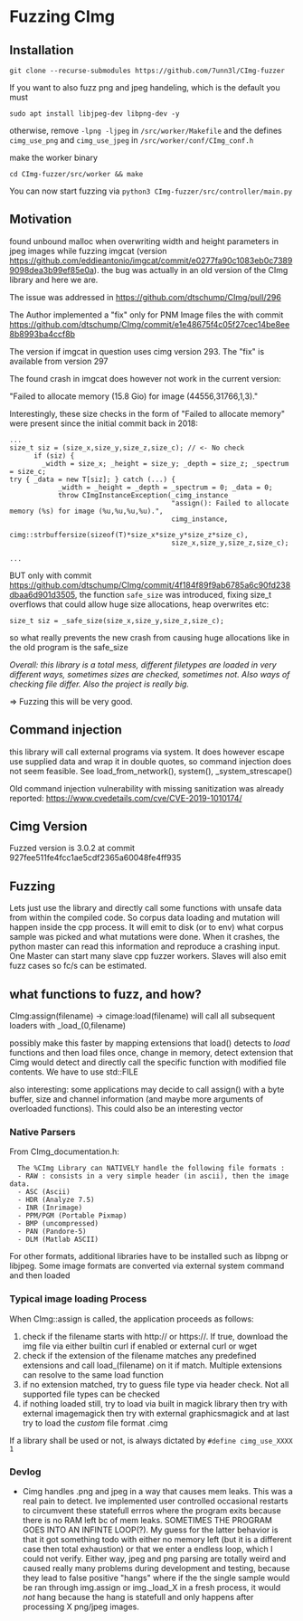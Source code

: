 # Fuzzing CImg

## Installation

```
git clone --recurse-submodules https://github.com/7unn3l/CImg-fuzzer
```

If you want to also fuzz png and jpeg handeling, which is the default you must

```
sudo apt install libjpeg-dev libpng-dev -y
```

otherwise, remove ``-lpng -ljpeg`` in ``/src/worker/Makefile`` and the defines ``cimg_use_png`` and ``cimg_use_jpeg`` in ``/src/worker/conf/CImg_conf.h``

make the worker binary

```
cd CImg-fuzzer/src/worker && make
```
You can now start fuzzing via ``python3 CImg-fuzzer/src/controller/main.py``

## Motivation

found unbound malloc when overwriting width and height parameters in jpeg images while fuzzing imgcat (version https://github.com/eddieantonio/imgcat/commit/e0277fa90c1083eb0c73899098dea3b99ef85e0a).
the bug was actually in an old version of the CImg library and here we are.

The issue was addressed in https://github.com/dtschump/CImg/pull/296

The Author implemented a "fix" only for PNM Image files the with commit https://github.com/dtschump/CImg/commit/e1e48675f4c05f27cec14be8ee8b8993ba4ccf8b

The version if imgcat in question uses cimg version 293. The "fix" is available from version 297

The found crash in imgcat does however not work in the current version:

"Failed to allocate memory (15.8 Gio) for image (44556,31766,1,3)."

Interestingly, these size checks in the form of "Failed to allocate memory" were present since the initial commit back in 2018:

```
...
size_t siz = (size_x,size_y,size_z,size_c); // <- No check
      if (siz) {
        _width = size_x; _height = size_y; _depth = size_z; _spectrum = size_c;
try { _data = new T[siz]; } catch (...) {
            _width = _height = _depth = _spectrum = 0; _data = 0;
            throw CImgInstanceException(_cimg_instance
                                        "assign(): Failed to allocate memory (%s) for image (%u,%u,%u,%u).",
                                        cimg_instance,
                                        cimg::strbuffersize(sizeof(T)*size_x*size_y*size_z*size_c),
                                        size_x,size_y,size_z,size_c);

...
```

BUT only with commit https://github.com/dtschump/CImg/commit/4f184f89f9ab6785a6c90fd238dbaa6d901d3505,
the function ```safe_size``` was introduced, fixing size_t overflows that could allow huge size allocations,
heap overwrites etc:

```size_t siz = _safe_size(size_x,size_y,size_z,size_c);```

so what really prevents the new crash from causing huge allocations like in the old program
is the safe_size

*Overall: this library is a total mess, different filetypes are loaded in very different ways,
sometimes sizes are checked, sometimes not. Also ways of checking file differ. Also the project
is really big.*

=> Fuzzing this will be very good.

## Command injection

this library will call external programs via system. It does however
escape use supplied data and wrap it in double quotes, so command injection
does not seem feasible. See load_from_network(), system(), _system_strescape()

Old command injection vulnerability with missing sanitization was already reported: https://www.cvedetails.com/cve/CVE-2019-1010174/

## Cimg Version

Fuzzed version is 3.0.2 at commit 927fee511fe4fcc1ae5cdf2365a60048fe4ff935

## Fuzzing

Lets just use the library and directly call some functions with unsafe data
from within the compiled code. So corpus data loading and mutation will happen
inside the cpp process. It will emit to disk (or to env) what corpus sample was
picked and what mutations were done. When it crashes, the python master can
read this information and reproduce a crashing input. One Master can start
many slave cpp fuzzer workers. Slaves will also emit fuzz cases so fc/s can
be estimated.

## what functions to fuzz, and how?

CImg:assign(filename) -> cimage:load(filename) will call all subsequent loaders
with \_load\_<format>(0,filename)

possibly make this faster by mapping extensions that load() detects to _load_<format>
functions and then load files once, change in memory, detect extension that Cimg would
detect and directly call the specific function with modified file contents. We have to
use std::FILE

also interesting: some applications may decide to call assign() with a byte buffer,
size and channel information (and maybe more arguments of overloaded functions). This
could also be an interesting vector

### Native Parsers

From CImg_documentation.h:

```
  The %CImg Library can NATIVELY handle the following file formats :
  - RAW : consists in a very simple header (in ascii), then the image data.
  - ASC (Ascii)
  - HDR (Analyze 7.5)
  - INR (Inrimage)
  - PPM/PGM (Portable Pixmap)
  - BMP (uncompressed)
  - PAN (Pandore-5)
  - DLM (Matlab ASCII)
```

For other formats, additional libraries have to be installed such as libpng or libjpeg. Some
image formats are converted via external system command and then loaded

### Typical image loading Process

When CImg<T>::assign is called, the application proceeds as follows:

1) check if the filename starts with http:// or https://. If true, download the img file via either builtin curl if enabled or external curl or wget
2) check if the extension of the filename matches any predefined extensions and call load_<imgtype>(filename) on it if match. Multiple extensions
can resolve to the same load function
3) if no extension matched, try to guess file type via header check. Not all supported file types can be checked
4) if nothing loaded still, try to load via built in magick library then try with external imagemagick then try with external graphicsmagick
and at last try to load the _custom_ file format .cimg

If a library shall be used or not, is always dictated by ```#define cimg_use_XXXX 1```

### Devlog
- Cimg handles .png and jpeg in a way that causes mem leaks. This was a real pain to detect. Ive implemented user controlled occasional restarts to circumvent these statefull errros where the program exits because there is no RAM left bc of mem leaks. SOMETIMES THE PROGRAM GOES INTO AN INFINTE LOOP(?). My guess for the latter behavior is that it got something todo with either no memory left (but it is a different case then total exhaustion) or that we enter a endless loop, which I could not verify. Either way, jpeg and png parsing are totally weird and caused really many problems during development and testing, because they lead to false positive "hangs"  where if the the single sample would be ran through img.assign or img._load_X in a fresh process, it would *not* hang because the hang is statefull and only happens after processing X png/jpeg images.
      
